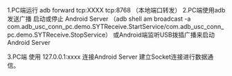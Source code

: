  1.PC端运行 adb forward tcp:XXXX tcp:8768 （本地端口转发）
 2.PC端使用adb 发送广播 启动或停止 Android Server
（adb shell am broadcast -a com.adb_usc_conn_pc.demo.SYTReceive.StartService/com.adb_usc_conn_pc.demo.SYTReceive.StopService）
    或Android端监听USB拨插广播来启动Android Server

 3.PC端 使用 127.0.0.1:xxxx 连接Android Server 建立Socket连接进行数据通信。
    
